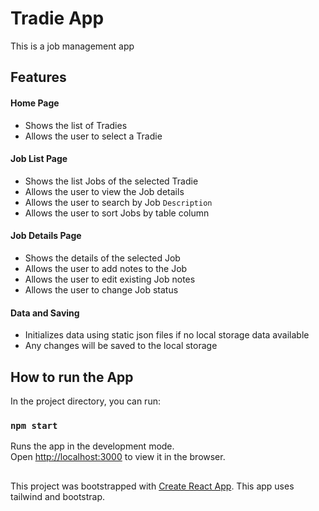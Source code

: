 # Tradie App
This is a job management app

## Features

#### Home Page
 - Shows the list of Tradies
 - Allows the user to select a Tradie
 
#### Job List Page
 - Shows the list Jobs of the selected Tradie
 - Allows the user to view the Job details
 - Allows the user to search by Job `Description`
 - Allows the user to sort Jobs by table column
 
#### Job Details Page
 - Shows the details of the selected Job
 - Allows the user to add notes to the Job
 - Allows the user to edit existing Job notes
 - Allows the user to change Job status
 
#### Data and Saving
 - Initializes data using static json files if no local storage data available
 - Any changes will be saved to the local storage

## How to run the App

In the project directory, you can run:

### `npm start`

Runs the app in the development mode.\
Open [http://localhost:3000](http://localhost:3000) to view it in the browser.

##
This project was bootstrapped with [Create React App](https://github.com/facebook/create-react-app).
This app uses tailwind and bootstrap.
